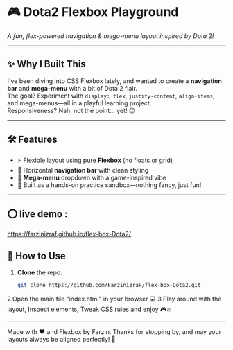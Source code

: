 # 🎮 Dota2 Flexbox Playground  
_A fun, flex-powered navigation & mega-menu layout inspired by Dota 2!_

---

## ✨ Why I Built This
I've been diving into CSS Flexbox lately, and wanted to create a **navigation bar** and **mega-menu** with a bit of Dota 2 flair.  
The goal? Experiment with `display: flex`, `justify-content`, `align-items`, and mega-menus—all in a playful learning project.  
Responsiveness? Nah, not the point… yet! 😉

---

## 🛠️ Features
- ⚡ Flexible layout using pure **Flexbox** (no floats or grid)  
- 🧭 Horizontal **navigation bar** with clean styling  
- 📂 **Mega-menu** dropdown with a game-inspired vibe  
- 🎯 Built as a hands-on practice sandbox—nothing fancy, just fun!  

---

## ⭕ live demo :
https://farzinizraf.github.io/flex-box-Dota2/


## 🚀 How to Use
1. **Clone** the repo:  
   ```bash
   git clone https://github.com/FarzinizraF/flex-box-Dota2.git
2.Open the main file "index.html" in your browser 💻
3.Play around with the layout, Inspect elements, Tweak CSS rules and enjoy 🎮🔥

---

Made with ❤️ and Flexbox by Farzin.
Thanks for stopping by, and may your layouts always be aligned perfectly! 🦁
